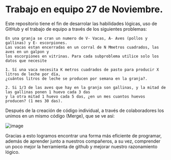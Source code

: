 # Trabajo en equipo 27 de Noviembre.
Este repositorio tiene el fin de desarrolar las habilidades lógicas, uso de GitHub y el trabajo de equipo a través de los siguientes problemas:

    En una granja se cran un numero de V- Vacas, A- Aves (pollos y gallinas) y E- escorpiones. 
    Las vacas estan encerradas en un corral de N Mmetros cuadrados, las aves en un galpon y 
    los escorpiones en vitrinas. Para cada subproblema utilice solo los datos que necesite

    1. Sí una vaca necesita K metros cuadrados de pasto para producir X litros de leche por día, 
    ¿cuántos litros de leche se producen por semana en la granja?.

    2. Si 1/3 de las aves que hay en la granja son gallinas, y la mitad de las gallinas ponen 1 huevo cada 3 das 
    y la otra mitad 1 huevo cada 5 das, ¿en un mes cuantos huevos producen? (1 mes 30 das).
    
Después de la creación de código individual, a través de colaboradores los unimos en un mismo código (Merge), que se ve así:

![image](https://github.com/user-attachments/assets/4978d941-f871-46a6-b8b8-72060e6a2831) 

Gracias a esto logramos encontrar una forma más eficiente de programar, además de aprender junto a nuestros compañeros, 
a su vez, comprender un poco mejor la herramienta de github y mejorar nuestro razonamiento lógico.
